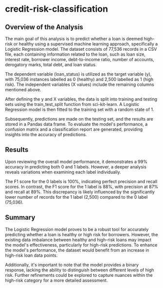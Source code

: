 # credit-risk-classification

## Overview of the Analysis

The main goal of this analysis is to predict whether a loan is deemed high-risk or healthy using a supervised machine learning approach, specifically a Logistic Regression model. The dataset consists of 77,536 records in a CSV file, each containing information related to the loan, such as loan size, interest rate, borrower income, debt-to-income ratio, number of accounts, derogatory marks, total debt, and loan status.

The dependent variable (loan_status) is utilized as the target variable (y), with 75,036 instances labelled as 0 (healthy) and 2,500 labelled as 1 (high risk). The independent variables (X values) include the remaining columns mentioned above.

After defining the y and X variables, the data is split into training and testing sets using the train_test_split function from sci-kit-learn. A Logistic Regression model is then fitted to the training set with a random state of 1.

Subsequently, predictions are made on the testing set, and the results are stored in a Pandas data frame. To evaluate the model's performance, a confusion matrix and a classification report are generated, providing insights into the accuracy of predictions.

## Results

Upon reviewing the overall model performance, it demonstrates a 99% accuracy in predicting both 0 and 1 labels. However, a deeper analysis reveals variations when examining each label individually.

The F1 score for the 0 labels is 100%, indicating perfect precision and recall scores. In contrast, the F1 score for the 1 label is 88%, with precision at 87% and recall at 89%. This discrepancy is likely influenced by the significantly lower number of records for the 1 label (2,500) compared to the 0 label (75,036).

## Summary

The Logistic Regression model proves to be a robust tool for accurately predicting whether a loan is healthy or high risk for borrowers. However, the existing data imbalance between healthy and high-risk loans may impact the model's effectiveness, particularly for high-risk predictions. To enhance the model's performance, the dataset would benefit from an increase in high-risk loan data points.

Additionally, it's important to note that the model provides a binary response, lacking the ability to distinguish between different levels of high risk. Further refinements could be explored to capture nuances within the high-risk category for a more detailed assessment.
